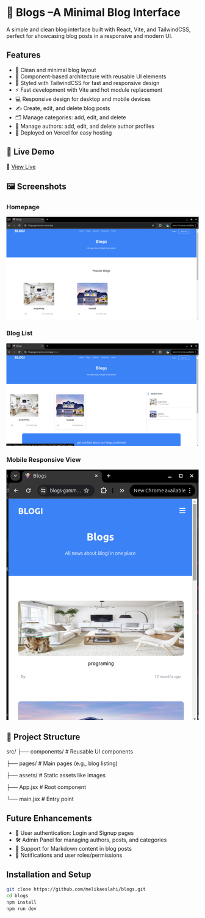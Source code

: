 # 📝 Blogs –A Minimal Blog Interface

A simple and clean blog interface built with React, Vite, and TailwindCSS, perfect for showcasing blog posts in a responsive and modern UI.

## Features

- 📃 Clean and minimal blog layout  
- 🧩 Component-based architecture with reusable UI elements  
- 🎨 Styled with TailwindCSS for fast and responsive design  
- ⚡ Fast development with Vite and hot module replacement  
- 💻 Responsive design for desktop and mobile devices  
- ✍️ Create, edit, and delete blog posts  
- 🗂️ Manage categories: add, edit, and delete  
- 👤 Manage authors: add, edit, and delete author profiles  
- 🚀 Deployed on Vercel for easy hosting  


## 🚀 Live Demo

🔗 [View Live](https://blogs-gamma-ten.vercel.app)

## 🖼️ Screenshots

### Homepage
![Homepage](./public/screenshots/homepage.png)

### Blog List
![Post List](./public/screenshots/blogs.png)

### Mobile Responsive View
![Responsive](./public/screenshots/responsive.png)



## 📁 Project Structure

src/
├── components/        # Reusable UI components

├── pages/             # Main pages (e.g., blog listing)

├── assets/            # Static assets like images

├── App.jsx            # Root component

└── main.jsx           # Entry point

## Future Enhancements

- 🔐 User authentication: Login and Signup pages  
- 🛠️ Admin Panel for managing authors, posts, and categories  
- 📄 Support for Markdown content in blog posts  
- 🔔 Notifications and user roles/permissions  

## Installation and Setup

```bash
git clone https://github.com/melikaeslahi/blogs.git
cd blogs
npm install
npm run dev


